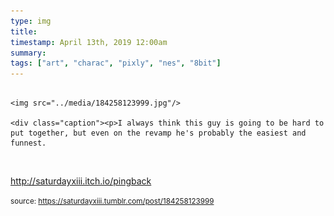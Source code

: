 ```yaml
---
type: img
title: 
timestamp: April 13th, 2019 12:00am
summary: 
tags: ["art", "charac", "pixly", "nes", "8bit"]
---
```


                
                
                
                                                                                        <img src="../media/184258123999.jpg"/>
                                                                                          <div class="caption"><p>I always think this guy is going to be hard to put together, but even on the revamp he's probably the easiest and funnest.

<br/></p><p><a href="http://saturdayxiii.itch.io/pingback" target="_blank">http://saturdayxiii.itch.io/pingback</a></p> </div>
                                    
                
                
                
                
                                
<small>source: https://saturdayxiii.tumblr.com/post/184258123999</small>